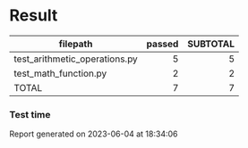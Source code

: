 # Result

|           filepath            | passed | SUBTOTAL |
| ----------------------------- | -----: | -------: |
| test_arithmetic_operations.py |      5 |        5 |
| test_math_function.py         |      2 |        2 |
| TOTAL                         |      7 |        7 |

### Test time

Report generated on 2023-06-04 at 18:34:06
